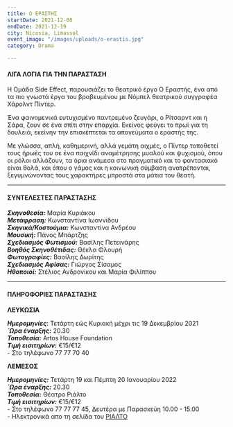 ```yaml
---
title: Ο ΕΡΑΣΤΗΣ
startDate: 2021-12-08
endDate: 2021-12-19
city: Nicosia, Limassol
event_image: "/images/uploads/o-erastis.jpg"
category: Drama

---
```

#### ΛΙΓΑ ΛΟΓΙΑ ΓΙΑ ΤΗΝ ΠΑΡΑΣΤΑΣΗ

Η Ομάδα Side Effect, παρουσιάζει το θεατρικό έργο Ο Εραστής, ένα από τα πιο γνωστά έργα του βραβευμένου με Νόμπελ θεατρικού συγγραφέα Χάρολντ Πίντερ.

Ένα φαινομενικά ευτυχισμένο παντρεμένο ζευγάρι, ο Ρίτσαρντ και η Σάρα, ζουν σε ένα σπίτι στην επαρχία. Εκείνος φεύγει το πρωί για τη δουλειά, εκείνην την επισκέπτεται τα απογεύματα ο εραστής της.

Με γλώσσα, απλή, καθημερινή, αλλά γεμάτη αιχμές, ο Πίντερ τοποθετεί τους ήρωές του σε ένα παιχνίδι αναμέτρησης μυαλού και ψυχισμού, όπου οι ρόλοι αλλάζουν, τα όρια ανάμεσα στο πραγματικό και το φαντασιακό είναι θολά, και όπου ο γάμος και η κοινωνική σύμβαση ανατρέπονται, ξεγυμνώνοντας τους χαρακτήρες μπροστά στα μάτια του θεατή.

***

#### ΣΥΝΤΕΛΕΣΤΕΣ ΠΑΡΑΣΤΑΣΗΣ

**_Σκηνοθεσία:_** Μαρία Κυριάκου  
**_Μετάφραση:_** Κωνσταντίνα Ιωαννίδου  
**_Σκηνικά/Κοστούμια:_** Κωνσταντίνα Ανδρέου  
**_Μουσική:_** Πάνος Μπάρτζης  
**_Σχεδιασμός Φωτισμού:_** Βασίλης Πετεινάρης  
**_Βοηθός Σκηνοθέτιδας:_** Θέκλα Φλουρή  
**_Φωτογραφίες:_** Βασίλης Δωρίτης  
**_Σχεδιασμός Αφίσας:_** Γιώργος Σίσαμος  
**_Ηθοποιοί:_** Στέλιος Ανδρονίκου και Μαρία Φιλίππου

***

#### ΠΛΗΡΟΦΟΡΙΕΣ ΠΑΡΑΣΤΑΣΗΣ

**ΛΕΥΚΩΣΙΑ**

**_Ημερομηνίες_**: Τετάρτη εώς Κυριακή μέχρι τις 19 Δεκεμβρίου 2021  
**_΄Ωρα έναρξης:_** 20.30  
**_Τοποθεσία:_** Artos House Foundation  
**_Τιμή εισιτηρίων:_** €15/€12  
\- Στο τηλέφωνο 77 77 70 40

**ΛΕΜΕΣΟΣ**

**_Ημερομηνίες:_** Τετάρτη 19 και Πέμπτη 20 Ιανουαρίου 2022  
**_΄Ωρα έναρξης:_** 20.30  
**_Τοποθεσία:_** Θέατρο Ριάλτο  
**_Τιμή εισιτηρίων:_** €15/€12  
\- Στο τηλέφωνο 77 77 77 45, Δευτέρα με Παρασκεύη 10.00 - 15.00  
\- Ηλεκτρονικά απο τη σελίδα του [ΡΙΑΛΤΟ](https://rialto.interticket.com/program/o-erastiskharolnt-pinter-2500?lang=el "https://rialto.interticket.com/program/o-erastiskharolnt-pinter-2500?lang=el")